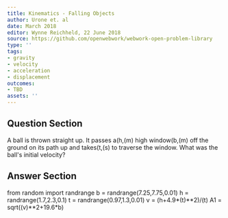```yaml
---
title: Kinematics - Falling Objects
author: Urone et. al
date: March 2018
editor: Wynne Reichheld, 22 June 2018
source: https://github.com/openwebwork/webwork-open-problem-library
type: ''
tags:
- gravity
- velocity
- acceleration
- displacement
outcomes:
- TBD
assets: ''
---
```


## Question Section 

A ball is thrown straight up. It passes a(h,(m) high window(b,(m) off the ground on its path up and takes(t,(s) to traverse the window. What was the ball's initial velocity?


## Answer Section

from random import randrange
b = randrange(7.25,7.75,0.01)
h = randrange(1.7,2.3,0.1)
t = randrange(0.97,1.3,0.01)
v = (h+4.9*(t)**2)/(t)
A1 = sqrt((v)**2+19.6*b)